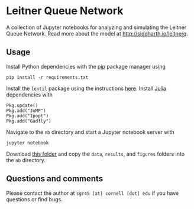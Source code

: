 Leitner Queue Network
=====================

A collection of Jupyter notebooks for analyzing and simulating the Leitner Queue Network. 
Read more about the model at http://siddharth.io/leitnerq.

Usage
-----

Install Python dependencies with the [pip](https://pip.pypa.io/en/stable/installing/) package
manager using

```
pip install -r requirements.txt
```

Install the `lentil` package using the instructions [here](https://github.com/rddy/lentil). Install
[Julia](http://julialang.org/downloads/platform.html) dependencies with

```
Pkg.update()
Pkg.add("JuMP")
Pkg.add("Ipopt")
Pkg.add("Gadfly")
```

Navigate to the `nb` directory and start a Jupyter notebook server with

```
jupyter notebook
```

Download [this folder](https://www.dropbox.com/sh/epx7hzezh1ok6qe/AABkUeVSJXpmCjyxyag-uaHKa?dl=0)
and copy the `data`, `results`, and `figures` folders into the `nb` directory.

Questions and comments
----------------------

Please contact the author at `sgr45 [at] cornell [dot] edu` if you have questions or find bugs.
